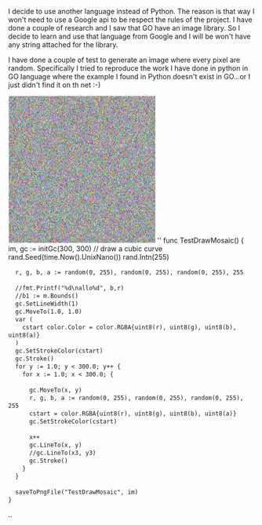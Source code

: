 I decide to use another language instead of Python. The reason is that way I won't need to
use a Google api to be respect the rules of the project. I have done a couple of research and 
I saw that GO have an image library. So I decide to learn and use that language from Google
and I will be won't have any string attached for the library.

I have done a couple of test to generate an image where every pixel are random. 
Specifically I tried to reproduce the work I have done in python in GO language where
the example I found in Python doesn't exist in GO...or I just didn't find it on th net :-) 


![Example Image](../project_images/go.png?raw=true "Random pixel")
''
    func TestDrawMosaic() {
      im, gc := initGc(300, 300)
      // draw a cubic curve
      rand.Seed(time.Now().UnixNano())
      rand.Intn(255)
    
      r, g, b, a := random(0, 255), random(0, 255), random(0, 255), 255
    
      //fmt.Printf("%d\nallo%d", b,r)
      //b1 := m.Bounds()
      gc.SetLineWidth(1)
      gc.MoveTo(1.0, 1.0)
      var (
        cstart color.Color = color.RGBA{uint8(r), uint8(g), uint8(b), uint8(a)}
      )
      gc.SetStrokeColor(cstart)
      gc.Stroke()
      for y := 1.0; y < 300.0; y++ {
        for x := 1.0; x < 300.0; {
    
          gc.MoveTo(x, y)
          r, g, b, a := random(0, 255), random(0, 255), random(0, 255), 255
          cstart = color.RGBA{uint8(r), uint8(g), uint8(b), uint8(a)}
          gc.SetStrokeColor(cstart)

          x++
          gc.LineTo(x, y)
          //gc.LineTo(x3, y3)
          gc.Stroke()
        }
      }
    
      saveToPngFile("TestDrawMosaic", im)
    }
..
